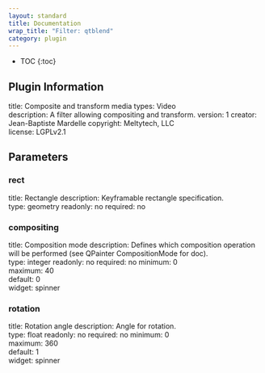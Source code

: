 ```yaml
---
layout: standard
title: Documentation
wrap_title: "Filter: qtblend"
category: plugin
---
```

* TOC
{:toc}

## Plugin Information

title: Composite and transform
media types:
Video  
description: A filter allowing compositing and transform.
version: 1
creator: Jean-Baptiste Mardelle
copyright: Meltytech, LLC  
license: LGPLv2.1  

## Parameters

### rect

title: Rectangle  description:
Keyframable rectangle specification.  
type: geometry
readonly: no
required: no

### compositing

title: Composition mode  description:
Defines which composition operation will be performed (see QPainter CompositionMode for doc).  
type: integer
readonly: no
required: no
minimum: 0  
maximum: 40  
default: 0  
widget: spinner  

### rotation

title: Rotation angle  description:
Angle for rotation.  
type: float
readonly: no
required: no
minimum: 0  
maximum: 360  
default: 1  
widget: spinner  

